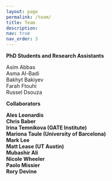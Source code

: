 ```yaml
---
layout: page
permalink: /team/
title: Team
description: 
nav: true
nav_order: 3
---
```


<b> PhD Students and Research Assistants </b> 

Asim Abbas <br>
Asma Al-Badi <br>
Bakhyt Bakiyev <br> 
Farah Ftouhi <br>
Russel Dsouza

<b> Collaborators <b>

Ales Leonardis <br>
Chris Baber <br>
Irina Temnikova (GATE Institute) <br>
Mariona Taule (University of Barcelona) <br>
Mark Lee <br>
Matt Lease (UT Austin) <br>
Mubashir Ali <br>
Nicole Wheeler <br>
Paolo Missier <br>
Rory Devine
